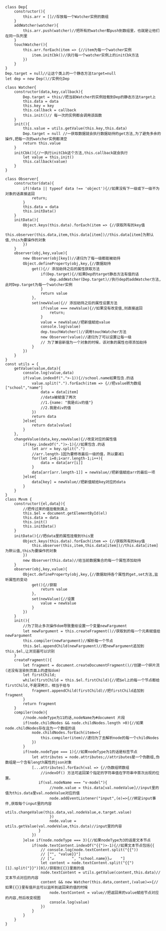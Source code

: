     
    class Dep{
        constructor(){
            this.arr = []//存放每一个Watcher实例的数组
        }
        addWatcher(watcher){
            this.arr.push(watcher)//把所有的watcher都push到数组里，也就是让他们在同一队列里
        }
        touchWatcher(){
            this.arr.forEach(item => {//item为每一个watcher实例
                item.initCbk()//执行每一个watcher实例上的initCbk方法
            })
        }
    }
    Dep.target = null//让这个类上的一个静态方法target=null
    let dep = new Dep()//实例化Dep
    
    class Watcher{
        constructor(data,key,callback){
            Dep.target = this//把当前Watcher的实例挂载到Dep的静态方法target上
            this.data = data
            this.key = key
            this.callback = callback
            this.init()// 每一次的实例都会调用该函数
        }
        init(){
            this.value = utils.getValue(this.key,this.data)
            Dep.target = null //一获取数据就会执行数据劫持的get方法,为了避免多余的操作,把每一次的watcher实例都清空
            return this.value
        }
        initCbk(){//一执行initCbk这个方法,this.callback就会执行
            let value = this.init()
            this.callback(value)
        }
    }
    
    class Observer{
        constructor(data){
            if(!data || typeof data !== 'object'){//如果没有下一级或下一级不为对象的话直接返回
                return;
            }
            this.data = data
            this.initData()
        }
        initData(){
            Object.keys(this.data).forEach(item => {//获取所有的key值
                this.observer(this.data,item,this.data[item])//this.data[item]为默认值,this为要操作的对象
            })
        }
        observer(obj,key,value){
            new Observer(obj[key])//递归为了每一级都能被劫持
            Object.defineProperty(obj,key,{//数据劫持
                get(){// 添加劫持之后的属性获取方法
                    if(Dep.target){//如果Dep的target静态方法有值的话
                        dep.addWatcher(Dep.target)//执行dep的addWatcher方法,此时Dep.target为每一个watcher实例
                    }
                    return value
                },
                set(newValue){// 添加劫持之后的属性设置方法
                    if(value === newValue){//如果没有改变值,则直接返回
                        return;
                    }
                    value = newValue//把新值赋给value
                    console.log(value)
                    dep.touchWatcher()//调用touchWatcher方法
                    new Observer(value)//递归为了可以设置让每一级
                    // 为了兼容新值为一个对象的时候，该对象的属性也得添加劫持
                }
            })
        }
    }
    const utils = {
        getValue(value,data){
            console.log(value,data)
            if(value.indexOf(".">-1)){//school.name如果包含.的话
                value.split(".").forEach(item => {//把value转为数组["school","name"]
                    data = data[item]
                    //data被赋值了两次
                    //1.{name: "我是div的值"}
                    //2.我是div的值
                })
                return data
            }else{
                return data[value]
            }
        },
        changeValue(data,key,newValue){//改变对应的属性值
            if(key.indexOf(".")>-1){//如果包含.的话
                let arr = key.split(".")
                //arr.length-1因为要修改最后一级的值，所以要减1
                for(let i=0;i<arr.length-1;i++){
                    data = data[arr[i]]
                }
                data[arr[arr.length-1]] = newValue//把新值赋给arr的最后一项
            }else{
                data[key] = newValue//把新值赋给key对应的data
            }
        }
    }
    class Mvvm {
        constructor({el,data}){
            //把传过来的值挂载到类上
            this.$el = document.getElementById(el)
            this.data = data
            this.init()
            this.initData()
        }
        initData(){//把data里的属性挂载到this里
            Object.keys(this.data).forEach(item => {//获取所有的key值
                this.observer(this,item,this.data[item])//this.data[item]为默认值,this为要操作的对象
            })
            new Observer(this.data)//给当前数据集合的每一个属性添加劫持
        }
        observer(obj,key,value){
            Object.defineProperty(obj,key,{//数据劫持各个属性的get,set方法,监听属性的变动
                get(){//获取
                    return value
                },
                set(newValue){//设置
                    value = newValue
                }
            })
        }
        init(){
            //为了防止多次操作dom导致重绘设置一个变量newFargument
            let newFargument = this.createFragment()//获取到的每一个元素赋值给newFargument
            this.compiler(newFargument)//解析每一个节点
            this.$el.appendChild(newFargument)//把newFargument追加到this.$el,让浏览器可以识别
        }
        createFragment(){
            let fragment = document.createDocumentFragment()//创建一个碎片流(还没有渲染到页面上的虚拟dom)
            let firstChild;
            while(firstChild = this.$el.firstChild){//把$el上的每一个节点都给firstChild,不是深拷贝，相当于给与
                fragment.appendChild(firstChild)//把firstChild追加到fragment
            }   
            return fragment
        }
        compiler(node){
            //node.nodeType为11的话,nodeName为#document 片段 
            if(node.childNodes && node.childNodes.length >0){//如果node.childNodes存在且为一个数组的话
                node.childNodes.forEach(item=>{
                    this.compiler(item)//递归为了去解析node的每一个childNodes
                })
            }
            if(node.nodeType === 1){//如果nodeType为1的话是标签节点
                let attributes = node.attributes;//attributes是一个伪数组,伪数组是一个含有length属性的json对象
                [...attributes].forEach(val => {//伪数组转数组
                    //indexOf() 方法可返回某个指定的字符串值在字符串中首次出现的位置。
                   if(val.nodeName === "v-model"){
                        //node.value = this.data[val.nodeValue]//input里的值为this.data里val.nodeValue对应的值
                        node.addEventListener("input",(e)=>{//绑定input事件,获取每个input里的内容
                            utils.changeValue(this.data,val.nodeValue,e.target.value)
                        })
                        node.value = utils.getValue(val.nodeValue,this.data)//input里的内容
                   }
                })
            }else if(node.nodeType === 3){//如果nodeType为3的话是文本节点
                if(node.textContent.indexOf("{{")>-1){//如果文本节点包括{{
                    // console.log(node.textContent.split("{{"))
                    // ["", "value}}"]
                    // ["↵        ", "school.name}}↵    "]
                    let content = node.textContent.split("{{")[1].split("}}")[0]//获取到{{}}里面的值
                    node.textContent = utils.getValue(content,this.data)//文本节点对应的内容
                    content && new Watcher(this.data,content,(value)=>{//如果{{}}里有值并且可以监听到返回来的值的时候
                        node.textContent = value//把返回来的value赋给节点对应的内容,然后改变视图
                        console.log(value)
                    })
                }
            }
        }
    }
